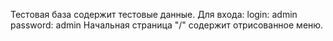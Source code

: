 Тестовая база содержит тестовые данные. Для входа:
login: admin
password: admin
Начальная страница "/" содержит отрисованное меню.
